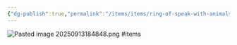 ```yaml
---
{"dg-publish":true,"permalink":"/items/items/ring-of-speak-with-animals/"}
---
```


![Pasted image 20250913184848.png](/img/user/items/tome%20pages/image%20files/Pasted%20image%2020250913184848.png)
#items